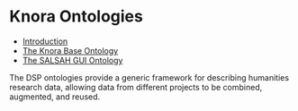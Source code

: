 <!---
Copyright © 2015-2021 Data and Service Center for the Humanities (DaSCH)

This file is part of DSP — DaSCH Service Platform.

DSP is free software: you can redistribute it and/or modify
it under the terms of the GNU Affero General Public License as published
by the Free Software Foundation, either version 3 of the License, or
(at your option) any later version.

DSP is distributed in the hope that it will be useful,
but WITHOUT ANY WARRANTY; without even the implied warranty of
MERCHANTABILITY or FITNESS FOR A PARTICULAR PURPOSE.  See the
GNU Affero General Public License for more details.

You should have received a copy of the GNU Affero General Public
License along with DSP. If not, see <http://www.gnu.org/licenses/>.
-->

# Knora Ontologies

* [Introduction](introduction.md)
* [The Knora Base Ontology](knora-base.md)
* [The SALSAH GUI Ontology](salsah-gui.md)

The DSP ontologies provide a generic framework for describing humanities
research data, allowing data from different projects to be combined, augmented,
and reused.
